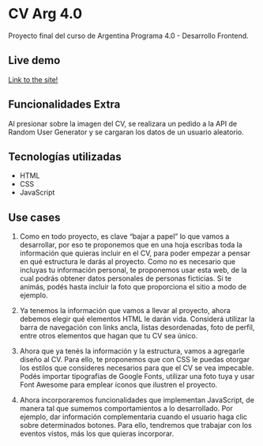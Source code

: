 # CV Arg 4.0

Proyecto final del curso de Argentina Programa 4.0 - Desarrollo Frontend.

## Live demo

[Link to the site!](https://gonzalo-fuente.github.io/CV_Arg_4.0/)

## Funcionalidades Extra

Al presionar sobre la imagen del CV, se realizara un pedido a la API de Random User Generator y se cargaran los datos de un usuario aleatorio.

## Tecnologías utilizadas

- HTML
- CSS
- JavaScript

## Use cases

1. Como en todo proyecto, es clave “bajar a papel” lo que vamos a desarrollar, por eso te proponemos que en una hoja escribas toda la información que quieras incluir en el CV, para poder empezar a pensar en qué estructura le darás al proyecto. Como no es necesario que incluyas tu información personal, te proponemos usar esta web, de la cual podrás obtener datos personales de personas ficticias. Si te animás, podés hasta incluir la foto que proporciona el sitio a modo de ejemplo.

2. Ya tenemos la información que vamos a llevar al proyecto, ahora debemos elegir qué elementos HTML le darán vida. Considerá utilizar la barra de navegación con links ancla, listas desordenadas, foto de perfil, entre otros elementos que hagan que tu CV sea único.

3. Ahora que ya tenés la información y la estructura, vamos a agregarle diseño al CV. Para ello, te proponemos que con CSS le puedas otorgar los estilos que consideres necesarios para que el CV se vea impecable. Podés importar tipografías de Google Fonts, utilizar una foto tuya y usar Font Awesome para emplear íconos que ilustren el proyecto.

4. Ahora incorporaremos funcionalidades que implementan JavaScript, de manera tal que sumemos comportamientos a lo desarrollado. Por ejemplo, dar información complementaria cuando el usuario haga clic sobre determinados botones. Para ello, tendremos que trabajar con los eventos vistos, más los que quieras incorporar.
